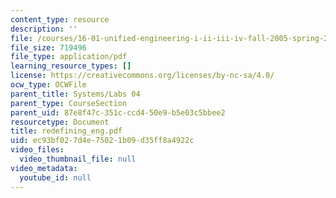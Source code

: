 ```yaml
---
content_type: resource
description: ''
file: /courses/16-01-unified-engineering-i-ii-iii-iv-fall-2005-spring-2006/ec93bf027d4e75021b09d35ff8a4922c_redefining_eng.pdf
file_size: 719496
file_type: application/pdf
learning_resource_types: []
license: https://creativecommons.org/licenses/by-nc-sa/4.0/
ocw_type: OCWFile
parent_title: Systems/Labs 04
parent_type: CourseSection
parent_uid: 87e8f47c-351c-ccd4-50e9-b5e03c5bbee2
resourcetype: Document
title: redefining_eng.pdf
uid: ec93bf02-7d4e-7502-1b09-d35ff8a4922c
video_files:
  video_thumbnail_file: null
video_metadata:
  youtube_id: null
---
```

